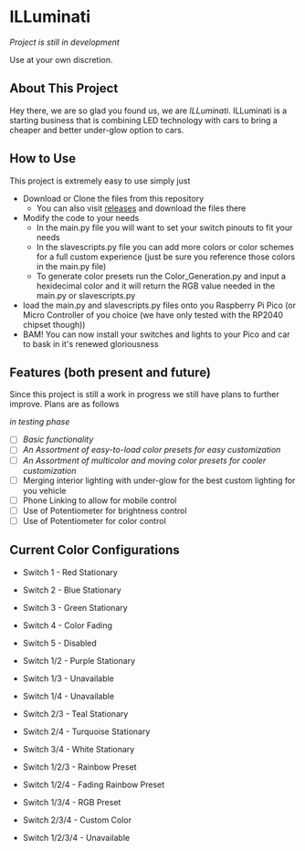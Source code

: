 # ILLuminati

*Project is still in development*

Use at your own discretion.


## About This Project

Hey there, we are so glad you found us, we are *ILLuminati*. ILLuminati is a starting business that is combining LED technology with cars to bring a cheaper and better under-glow option to cars.


## How to Use

This project is extremely easy to use simply just
- Download or Clone the files from this repository
  - You can also visit [releases]() and download the files there
- Modify the code to your needs
  - In the main.py file you will want to set your switch pinouts to fit your needs
  - In the slavescripts.py file you can add more colors or color schemes for a full custom experience (just be sure you reference those colors in the main.py file)
  - To generate color presets run the Color_Generation.py and input a hexidecimal color and it will return the RGB value needed in the main.py or slavescripts.py
- load the main.py and slavescripts.py files onto you Raspberry Pi Pico (or Micro Controller of you choice (we have only tested with the RP2040 chipset though))
- BAM! You can now install your switches and lights to your Pico and car to bask in it's renewed gloriousness


## Features (both present and future)
Since this project is still a work in progress we still have plans to further improve. Plans are as follows

*in testing phase*

- [ ] *Basic functionality*
- [ ] *An Assortment of easy-to-load color presets for easy customization*
- [ ] *An Assortment of multicolor and moving color presets for cooler customization*
- [ ] Merging interior lighting with under-glow for the best custom lighting for you vehicle
- [ ] Phone Linking to allow for mobile control
- [ ] Use of Potentiometer for brightness control
- [ ] Use of Potentiometer for color control

## Current Color Configurations

 - Switch 1 - Red Stationary
 - Switch 2 - Blue Stationary
 - Switch 3 - Green Stationary
 - Switch 4 - Color Fading
 - Switch 5 - Disabled

 - Switch 1/2 - Purple Stationary
 - Switch 1/3 - Unavailable
 - Switch 1/4 - Unavailable
 - Switch 2/3 - Teal Stationary
 - Switch 2/4 - Turquoise Stationary
 - Switch 3/4 - White Stationary

 - Switch 1/2/3 - Rainbow Preset
 - Switch 1/2/4 - Fading Rainbow Preset
 - Switch 1/3/4 - RGB Preset
 - Switch 2/3/4 - Custom Color

 - Switch 1/2/3/4 - Unavailable
